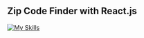 ## Zip Code Finder with React.js

[![My Skills](https://skillicons.dev/icons?i=js,react,html,css)](https://skillicons.dev)


